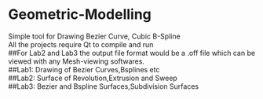 # Geometric-Modelling
Simple tool for Drawing Bezier Curve, Cubic B-Spline  
All the projects require Qt to compile and run  
##For Lab2 and Lab3 the output file format would be a .off file which can be viewed with any Mesh-viewing softwares.  
##Lab1: Drawing of Bezier Curves,Bsplines etc  
##Lab2: Surface of Revolution,Extrusion and Sweep  
##Lab3: Bezier and Bspline Surfaces,Subdivision Surfaces  
